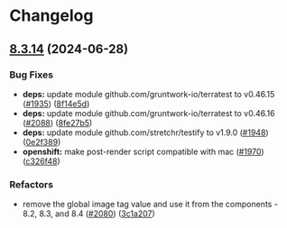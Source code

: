 # Changelog

## [8.3.14](https://github.com/camunda/camunda-platform-helm/compare/camunda-platform-8.3-v8.3.13...camunda-platform-8.3-v8.3.14) (2024-06-28)


### Bug Fixes

* **deps:** update module github.com/gruntwork-io/terratest to v0.46.15 ([#1935](https://github.com/camunda/camunda-platform-helm/issues/1935)) ([8f14e5d](https://github.com/camunda/camunda-platform-helm/commit/8f14e5d385680af5daace92da5fe9d9cd8f89ce4))
* **deps:** update module github.com/gruntwork-io/terratest to v0.46.16 ([#2088](https://github.com/camunda/camunda-platform-helm/issues/2088)) ([8fe27b5](https://github.com/camunda/camunda-platform-helm/commit/8fe27b55966a4577e5f72c720bd85aac5bd63d63))
* **deps:** update module github.com/stretchr/testify to v1.9.0 ([#1948](https://github.com/camunda/camunda-platform-helm/issues/1948)) ([0e2f389](https://github.com/camunda/camunda-platform-helm/commit/0e2f3897ebff7e13722ee42dca801ca94d1de292))
* **openshift:** make post-render script compatible with mac ([#1970](https://github.com/camunda/camunda-platform-helm/issues/1970)) ([c326f48](https://github.com/camunda/camunda-platform-helm/commit/c326f4892f3728fd3e9f8bfe72db9beb219f6b5e))


### Refactors

* remove the global image tag value and use it from the components - 8.2, 8.3, and 8.4 ([#2080](https://github.com/camunda/camunda-platform-helm/issues/2080)) ([3c1a207](https://github.com/camunda/camunda-platform-helm/commit/3c1a20702705dc5ae4029eddd4fbe06e66796937))

